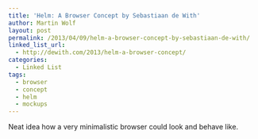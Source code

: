 ```yaml
---
title: 'Helm: A Browser Concept by Sebastiaan de With'
author: Martin Wolf
layout: post
permalink: /2013/04/09/helm-a-browser-concept-by-sebastiaan-de-with/
linked_list_url:
  - http://dewith.com/2013/helm-a-browser-concept/
categories:
  - Linked List
tags:
  - browser
  - concept
  - helm
  - mockups
---
```

Neat idea how a very minimalistic browser could look and behave like.
